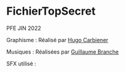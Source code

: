 # FichierTopSecret
PFE JIN 2022



Graphisme : Réalisé par [Hugo Carbiener](https://github.com/Hugo-Carbiener)

Musiques : Réalisées par [Guillaume Branche](https://github.com/Guit0u)

SFX utilisé :

